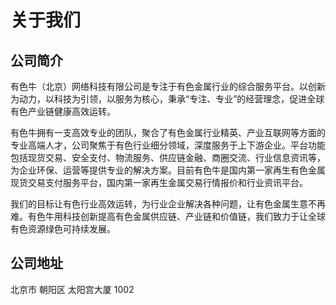 # 关于我们

## 公司简介

有色牛（北京）网络科技有限公司是专注于有色金属行业的综合服务平台。以创新为动力，以科技为引领，以服务为核心，秉承“专注、专业”的经营理念，促进全球有色产业链健康高效运转。

有色牛拥有一支高效专业的团队，聚合了有色金属行业精英、产业互联网等方面的专业高端人才，公司聚焦于有色行业细分领域，深度服务于上下游企业。平台功能包括现货交易、安全支付、物流服务、供应链金融、商圈交流、行业信息资讯等，为企业环保、运营等提供专业的解决方案。目前有色牛是国内第一家再生有色金属现货交易支付服务平台，国内第一家再生金属交易行情报价和行业资讯平台。

我们的目标让有色行业高效运转，为行业企业解决各种问题，让有色金属生意不再难。有色牛用科技创新提高有色金属供应链、产业链和价值链，我们致力于让全球有色资源绿色可持续发展。

## 公司地址

北京市 朝阳区 太阳宫大厦 1002

